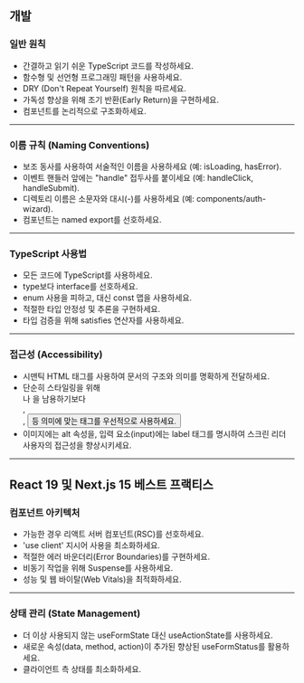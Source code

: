 ## 개발

### 일반 원칙

- 간결하고 읽기 쉬운 TypeScript 코드를 작성하세요.
- 함수형 및 선언형 프로그래밍 패턴을 사용하세요.
- DRY (Don't Repeat Yourself) 원칙을 따르세요.
- 가독성 향상을 위해 조기 반환(Early Return)을 구현하세요.
- 컴포넌트를 논리적으로 구조화하세요.

---

### 이름 규칙 (Naming Conventions)

- 보조 동사를 사용하여 서술적인 이름을 사용하세요 (예: isLoading, hasError).
- 이벤트 핸들러 앞에는 "handle" 접두사를 붙이세요 (예: handleClick, handleSubmit).
- 디렉토리 이름은 소문자와 대시(-)를 사용하세요 (예: components/auth-wizard).
- 컴포넌트는 named export를 선호하세요.

---

### TypeScript 사용법

- 모든 코드에 TypeScript를 사용하세요.
- type보다 interface를 선호하세요.
- enum 사용을 피하고, 대신 const 맵을 사용하세요.
- 적절한 타입 안정성 및 추론을 구현하세요.
- 타입 검증을 위해 satisfies 연산자를 사용하세요.

---

### 접근성 (Accessibility)

- 시맨틱 HTML 태그를 사용하여 문서의 구조와 의미를 명확하게 전달하세요.
- 단순히 스타일링을 위해 <div>나 <span>을 남용하기보다 <nav>, <main>, <button> 등 의미에 맞는 태그를 우선적으로 사용하세요.
- 이미지에는 alt 속성을, 입력 요소(input)에는 label 태그를 명시하여 스크린 리더 사용자의 접근성을 향상시키세요.

---

## React 19 및 Next.js 15 베스트 프랙티스

### 컴포넌트 아키텍처

- 가능한 경우 리액트 서버 컴포넌트(RSC)를 선호하세요.
- 'use client' 지시어 사용을 최소화하세요.
- 적절한 에러 바운더리(Error Boundaries)를 구현하세요.
- 비동기 작업을 위해 Suspense를 사용하세요.
- 성능 및 웹 바이탈(Web Vitals)을 최적화하세요.

---

### 상태 관리 (State Management)

- 더 이상 사용되지 않는 useFormState 대신 useActionState를 사용하세요.
- 새로운 속성(data, method, action)이 추가된 향상된 useFormStatus를 활용하세요.
- 클라이언트 측 상태를 최소화하세요.
